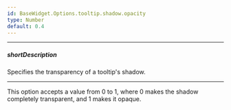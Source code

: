 ```yaml
---
id: BaseWidget.Options.tooltip.shadow.opacity
type: Number
default: 0.4
---
```

---
##### shortDescription
Specifies the transparency of a tooltip's shadow.

---
This option accepts a value from 0 to 1, where 0 makes the shadow completely transparent, and 1 makes it opaque.